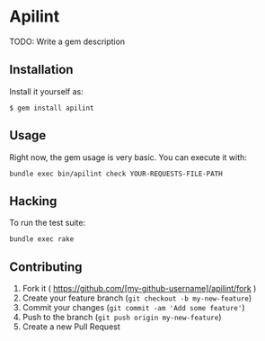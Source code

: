 # Apilint

TODO: Write a gem description

## Installation

Install it yourself as:

    $ gem install apilint

## Usage

Right now, the gem usage is very basic. You can execute it with:

    bundle exec bin/apilint check YOUR-REQUESTS-FILE-PATH

## Hacking

To run the test suite:

    bundle exec rake

## Contributing

1. Fork it ( https://github.com/[my-github-username]/apilint/fork )
2. Create your feature branch (`git checkout -b my-new-feature`)
3. Commit your changes (`git commit -am 'Add some feature'`)
4. Push to the branch (`git push origin my-new-feature`)
5. Create a new Pull Request
